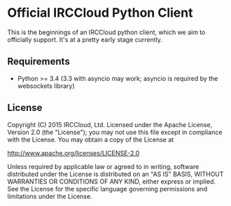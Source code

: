 Official IRCCloud Python Client
===============================

This is the beginnings of an IRCCloud python client, which we aim to
officially support. It's at a pretty early stage currently.

Requirements
-------

* Python >= 3.4 (3.3 with asyncio may work; asyncio is required by the
  websockets library)

License
------
Copyright (C) 2015 IRCCloud, Ltd.
Licensed under the Apache License, Version 2.0 (the "License");
you may not use this file except in compliance with the License.
You may obtain a copy of the License at

http://www.apache.org/licenses/LICENSE-2.0

Unless required by applicable law or agreed to in writing, software
distributed under the License is distributed on an "AS IS" BASIS,
WITHOUT WARRANTIES OR CONDITIONS OF ANY KIND, either express or implied.
See the License for the specific language governing permissions and
limitations under the License.
